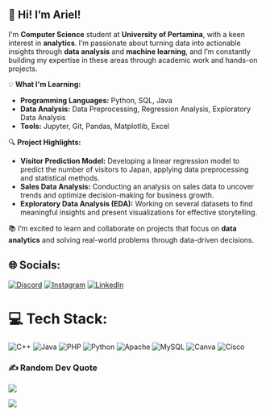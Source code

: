 ## 👋 Hi! I’m **Ariel!** 
I'm **Computer Science** student at **University of Pertamina**, with a keen interest in **analytics**. I’m passionate about turning data into actionable insights through **data analysis** and **machine learning**, and I’m constantly building my expertise in these areas through academic work and hands-on projects.

💡 **What I'm Learning:**
- **Programming Languages:** Python, SQL, Java
- **Data Analysis:** Data Preprocessing, Regression Analysis, Exploratory Data Analysis
- **Tools:** Jupyter, Git, Pandas, Matplotlib, Excel

🔍 **Project Highlights:**
- **Visitor Prediction Model:** Developing a linear regression model to predict the number of visitors to Japan, applying data preprocessing and statistical methods.
- **Sales Data Analysis:** Conducting an analysis on sales data to uncover trends and optimize decision-making for business growth.
- **Exploratory Data Analysis (EDA):** Working on several datasets to find meaningful insights and present visualizations for effective storytelling.

📚 I’m excited to learn and collaborate on projects that focus on **data analytics** and solving real-world problems through data-driven decisions.

## 🌐 Socials:
[![Discord](https://img.shields.io/badge/Discord-%237289DA.svg?logo=discord&logoColor=white)](https://discord.gg/Leira#6130) [![Instagram](https://img.shields.io/badge/Instagram-%23E4405F.svg?logo=Instagram&logoColor=white)](https://instagram.com/arielyosua_) [![LinkedIn](https://img.shields.io/badge/LinkedIn-%230077B5.svg?logo=linkedin&logoColor=white)](https://linkedin.com/in/ariel-yosua-hasibuan-0b60b8263) 

# 💻 Tech Stack:
![C++](https://img.shields.io/badge/c++-%2300599C.svg?style=for-the-badge&logo=c%2B%2B&logoColor=white) ![Java](https://img.shields.io/badge/java-%23ED8B00.svg?style=for-the-badge&logo=openjdk&logoColor=white) ![PHP](https://img.shields.io/badge/php-%23777BB4.svg?style=for-the-badge&logo=php&logoColor=white) ![Python](https://img.shields.io/badge/python-3670A0?style=for-the-badge&logo=python&logoColor=ffdd54) ![Apache](https://img.shields.io/badge/apache-%23D42029.svg?style=for-the-badge&logo=apache&logoColor=white) ![MySQL](https://img.shields.io/badge/mysql-4479A1.svg?style=for-the-badge&logo=mysql&logoColor=white) ![Canva](https://img.shields.io/badge/Canva-%2300C4CC.svg?style=for-the-badge&logo=Canva&logoColor=white) ![Cisco](https://img.shields.io/badge/cisco-%23049fd9.svg?style=for-the-badge&logo=cisco&logoColor=black)

### ✍️ Random Dev Quote
![](https://quotes-github-readme.vercel.app/api?type=horizontal&theme=tokyonight)

[![](https://visitcount.itsvg.in/api?id=arielyosua&icon=0&color=3)](https://visitcount.itsvg.in)

<!-- Proudly created with GPRM ( https://gprm.itsvg.in ) -->

<!--
**arielyosua/arielyosua** is a ✨ _special_ ✨ repository because its `README.md` (this file) appears on your GitHub profile.

Here are some ideas to get you started:

- 🔭 I’m currently working on ...
- 🌱 I’m currently learning ...
- 👯 I’m looking to collaborate on ...
- 🤔 I’m looking for help with ...
- 💬 Ask me about ...
- 📫 How to reach me: ...
- 😄 Pronouns: ...
- ⚡ Fun fact: ...
-->
